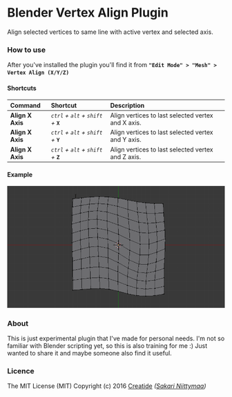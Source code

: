 Blender Vertex Align Plugin
===========================

Align selected vertices to same line with active vertex and selected axis.


### How to use

After you've installed the plugin you'll find it from **`"Edit Mode" > "Mesh" > Vertex Align (X/Y/Z)`**

#### Shortcuts

Command          | Shortcut                             | Description
:--------------- | :----------------------------------- | :-------------------------------------------------
**Align X Axis** | *`ctrl` + `alt` + `shift` +* **`X`** | Align vertices to last selected vertex and X axis.
**Align X Axis** | *`ctrl` + `alt` + `shift` +* **`Y`** | Align vertices to last selected vertex and Y axis.
**Align X Axis** | *`ctrl` + `alt` + `shift` +* **`Z`** | Align vertices to last selected vertex and Z axis.

#### Example

![Example 1](https://github.com/Creatide/Blender_Vertex-Align/blob/master/Vertex_Align_Example_01.gif)


### About

This is just experimental plugin that I've made for personal needs. I'm not so familiar with Blender scripting yet, so this is also training for me :) Just wanted to share it and maybe someone also find it useful.


### Licence

The MIT License (MIT)
Copyright (c) 2016 [Creatide](http://creatide.com) *([Sakari Niittymaa](http://sakari.niittymaa.com))*